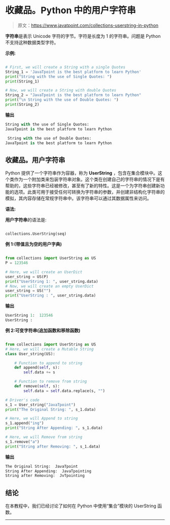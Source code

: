 # 收藏品。Python 中的用户字符串

> 原文：<https://www.javatpoint.com/collections-userstring-in-python>

**字符串**是表示 Unicode 字符的字节。字符是长度为 1 的字符串。问题是 Python 不支持这种数据类型字符。

**示例:**

```py

# First, we will create a String with a single Quotes
String_1 = 'JavaTpoint is the best platform to learn Python'
print("String with the use of Single Quotes: ")
print(String_1)

# Now, we will create a String with double Quotes
String_2 = "JavaTpoint is the best platform to learn Python"
print("\n String with the use of Double Quotes: ")
print(String_2)

```

**输出**

```py
String with the use of Single Quotes: 
JavaTpoint is the best platform to learn Python

 String with the use of Double Quotes: 
JavaTpoint is the best platform to learn Python

```

## 收藏品。用户字符串

Python 提供了一个字符串作为容器，称为 **UserString** ，包含在集合模块中。这个类作为一个附加类来包装字符串对象。这个类在创建自己的字符串的情况下是有帮助的，这些字符串已经被修改，甚至有了新的特性。这是一个为字符串创建新功能的选项。此类可用于接受任何可转换为字符串的参数，并创建非结构化字符串的模拟，其内容存储在常规字符串中。该字符串可以通过其数据属性来访问。

**语法:**

**用户字符串**的语法是:

```py

collections.UserString(seq)

```

**例 1:(带值且为空的用户字典)**

```py

from collections import UserString as US
P = 123546

# Here, we will create an UserDict
user_string = US(P)
print("UserString 1: ", user_string.data)
# Now, we will create an empty UserDict
user_string = US("")
print("UserString : ", user_string.data)

```

**输出**

```py
UserString 1:  123546
UserString :  

```

**例 2:可变字符串(追加函数和移除函数)**

```py

from collections import UserString as US
# Here, we will create a Mutable String
class User_string(US):

    # Function to append to string
    def append(self, s):
        self.data += s

    # Function to remove from string
    def remove(self, s):
        self.data = self.data.replace(s, "")

# Driver's code
s_1 = User_string("JavaTpoint")
print("The Original String: ", s_1.data)

# Here, we will Append to string
s_1.append("ing")
print("String After Appending: ", s_1.data)

# Here, we will Remove from string
s_1.remove("a")
print("String after Removing: ", s_1.data)

```

**输出**

```py
The Original String:  JavaTpoint
String After Appending:  JavaTpointing
String after Removing:  JvTpointing

```

## 结论

在本教程中，我们已经讨论了如何在 Python 中使用“集合”模块的 UserString 函数。

* * *